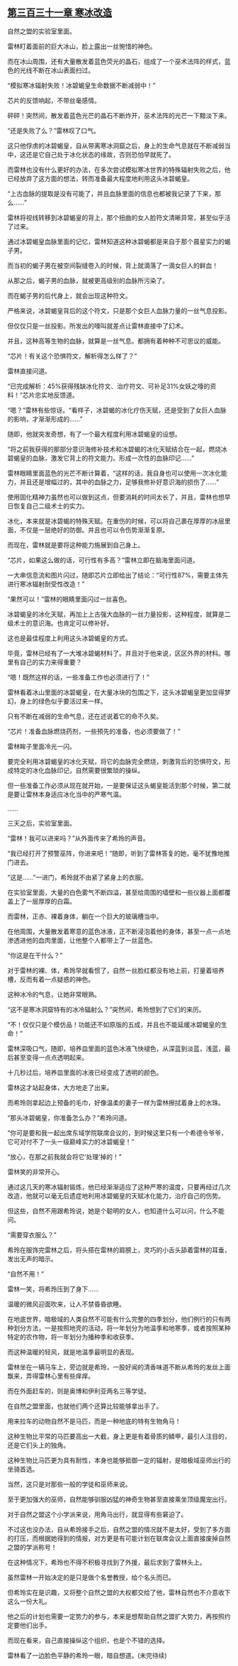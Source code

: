 ## [第三百三十一章 寒冰改造](https://www.xxbiquge.com/11_11222/8869926.html)


  自然之盟的实验室里面。

  雷林盯着面前的巨大冰山，脸上露出一丝惋惜的神色。

  而在冰山周围，还有大量散发着蓝色荧光的晶石，组成了一个巫术法阵的样式，蓝色的光线不断在冰山表面扫过。

  “模拟寒冰辐射失败！冰碧蝎皇生命数据不断减弱中！”

  芯片的反馈响起，不带丝毫感情。

  砰砰！突然间，散发着蓝色光芒的晶石不断炸开，巫术法阵的光芒一下黯淡下来。

  “还是失败了么？”雷林叹了口气。

  这只他俘虏的冰碧蝎皇，自从带离寒冰洞窟之后，身上的生命气息就在不断减弱当中，这还是它自己处于冰化状态的缘故，否则恐怕早就死了。

  而雷林也没有什么更好的办法，在多次尝试模拟寒冰世界的特殊辐射失败之后，他已经放弃了这方面的想法，转而准备最大程度地利用这头冰碧蝎皇。

  “上古血脉的提取是没有可能了，并且血脉里面的信息也都被我记录了下来，那么……”

  雷林将视线转移到冰碧蝎皇的背上，那个扭曲的女人脸符文清晰异常，甚至似乎活了过来。

  通过冰碧蝎皇血脉里面的记忆，雷林知道这种冰碧蝎都是来自于那个晨星实力的蝎子男。

  而当初的蝎子男在被空间裂缝卷入的时候，背上就滴落了一滴女巨人的鲜血！

  从那之后，蝎子男的血脉，就被更高级别的血脉所污染了。

  而在蝎子男的后代身上，就会出现这种符文。

  严格来说，冰碧蝎皇背后的这个符文，只是那个女巨人血脉力量的一丝气息投影。

  但仅仅只是一丝投影。所发出的嚎叫就差点让雷林直接中了幻术。

  并且，这种高等生物的血脉，就算是一丝气息。都拥有着种种不可思议的威能。

  “芯片！有关这个恐惧符文，解析得怎么样了？”

  雷林直接问道。

  “已完成解析：45%获得残缺冰化符文、治疗符文、可补足31%女妖之嚎的资料！”芯片忠实地反馈道。

  “嗯？”雷林有些惊讶。“看样子，冰碧蝎的冰化疗伤天赋，还是受到了女巨人血脉的影响，才渐渐形成的……”

  随即，他就突发奇想，有了一个最大程度利用冰碧蝎皇的设想。

  “将之前我获得的那部分意识海修补技术和冰碧蝎的冰化天赋结合在一起，燃烧冰碧蝎皇的血脉，激发它背上的符文能力。形成一次性的血脉印记……”

  雷林眼睛里面蓝色的光芒不断计算着，“这样的话，我自身也可以使用一次冰化能力，并且还是增幅过的，其中的血脉之力，足够我修补好意识海的损伤了……”

  使用固化精神力虽然也可以做到这点，但要消耗的时间太长了，并且，雷林也想早日恢复自己二级术士的实力。

  冰化，本来就是冰碧蝎的特殊天赋。在重伤的时候，可以将自己裹在厚厚的冰层里面，不仅是一层绝好的防御。并且也可以令伤势渐渐复原。

  而现在，雷林就是要将这种能力施展到自己身上。

  “芯片，如果这么做的话，可行性有多高？”雷林立即在脑海里面问道。

  一大串信息流和图片闪过，随即芯片立即给出了结论：“可行性87%，需要主体先进行寒冰辐射耐受性改造！”

  “果然可以！”雷林的眼睛里面闪过一丝喜色。

  冰碧蝎皇的冰化天赋，再加上上古强大血脉的一丝力量投影，这种程度，就算是二级术士的意识海。也肯定可以修补好。

  这也是最佳程度上利用这头冰碧蝎皇的方式。

  毕竟，雷林已经有了一大堆冰碧蝎材料了。并且对于他来说，区区外界的材料。哪里有自己的实力来得重要？

  “嗯！既然这样的话，一些准备工作也必须进行了！”

  雷林看着冰山里面的冰碧蝎皇，在大量冰块的包围之下，这头冰碧蝎皇更加显得梦幻，身上的绿色似乎要活过来一样。

  只有不断在减弱的生命气息，还在述说着它的命不久矣。

  “芯片！准备血脉燃烧药剂，一些预先的准备，也必须要做了！”

  雷林眸子里面冷光一闪。

  要完全利用冰碧蝎皇的冰化天赋，将它的血脉完全燃烧，刺激背后的恐惧符文，形成特定的冰化血脉印记，自然需要很繁琐的操纵。

  但一些准备工作必须从现在就开始，一是要保证这头蝎皇能活到那个时候，第二就是要让雷林本身适应冰化当中的严寒气温。

  ……

  三天之后，实验室里面。

  “雷林！我可以进来吗？”从外面传来了希玲的声音。

  “我已经打开了预警巫阵，你进来吧！”随即，听到了雷林答复的她，毫不犹豫地推门进去。

  “这是……”一进门，希玲就不由紧了紧身上的衣服。

  在实验室里面，大量的白色雾气不断四溢，甚至给周围的墙壁和一些仪器上面都覆盖上了一层厚厚的白霜。

  而雷林，正赤、裸着身体，躺在一个巨大的玻璃槽当中。

  在他周围，大量散发着寒意的蓝色冰液，正不断浸泡着他的身体，甚至一点一点地渗透进他的血肉里面，让他整个人都带上了一丝蓝色。

  “你这是在干什么？”

  对于雷林的裸、体，希玲早就看惯了，自然一丝脸红都没有地上前，打量着培养槽，反而有着一点疑惑的神色。

  这种冰冷的气息，让她非常眼熟。

  “这不是寒冰洞窟特有的冰冷辐射么？”突然间，希玲想到了它们的来历。

  “不！仅仅只是个模仿品！功能还不如原版的五成，并且也不能延缓冰碧蝎皇的生命！”

  雷林深吸口气，随即，培养皿里面的蓝色冰液飞快褪色，从深蓝到淡蓝，浅蓝，最后甚至变得一点点透明起来。

  十几秒过后，培养皿里面的冰液已经变成了透明的颜色。

  雷林这才站起身体，大方地走了出来。

  而希玲则拿起边上预备的毛巾，好像温柔的妻子一样为雷林擦拭着身上的水珠。

  “那头冰碧蝎皇，你准备怎么办？”希玲问道。

  “你可是要和我一起出席东域学院联席会议的，到时候这里只有一个希德令爷爷，它可对付不了一头一级巅峰实力的冰碧蝎皇！”

  “放心，在那之前我就会将它‘处理’掉的！”

  雷林笑的非常开心。

  通过这几天的寒冰辐射锻炼，他已经渐渐适应了这种严寒的温度，只要再经过几次改造，他就可以毫无后遗症地利用冰碧蝎皇的天赋冰化能力，治疗自己的伤势。

  但这些，自然不用跟希玲说，她是个聪明的女人，也知道什么可以问，什么不能问。

  “需要穿衣服么？”

  希玲在服饰完雷林之后，将头搭在雷林的肩膀上，灵巧的小舌头舔着雷林的耳垂，发出无声的暗示。

  “自然不用！”

  雷林一笑，将希玲压到了身下……

  温暖的微风迎面吹来，让人不禁昏昏欲睡。

  在地底世界，暗极域的人类自然不可能有什么完整的四季划分，他们例行的只有两种划分方法，一是按照地壳的活动，将一年划分为地温季和地寒季，或者按照某种特定的农作物，将一年划分为播种季和收获季。

  而这种温暖的轻风，就是地温季最明显的表现。

  雷林坐在一辆马车上，旁边就是希玲，一股好闻的清香味道不断从希玲的发丝上面飘来，弄得雷林心里有些痒痒。

  而在外面赶车的，则是奥博和伊利亚两名三等学徒。

  在自然之盟里面，也就他们两个还算比较能够拿出手了。

  用来拉车的动物自然不是马匹，而是一种地底的特有生物角马！

  这种生物比平常的马匹要高出一大截，身上更是有着骨质的鳞甲，最引人注目的，还是它们头上的独角。

  这种生物比马匹更为具有耐性，本身也能够抵御一定的辐射，是暗极域巫师出行的坐骑首选。

  当然，这只是对那些一般的学徒和巫师来说。

  至于更加强大的巫师，自然能够驯服凶猛的神奇生物甚至直接乘坐顶级魔宠出行。

  对于自然之盟这个小学派来说，用角马出行，就显得有些窘迫了。

  不过这也没办法，自从希玲接手之后，自然之盟的情况就不是太好，受到了多方面的打压，而根据她得到的情报，对方更是有可能计划在联席会议上面直接废掉自然之盟的学派称号！

  在这种情况下，希玲也不得不积极寻找到了外援，最后求到了雷林头上。

  虽然雷林一开始决定的是只是做个名誉教授，给个名头而已。

  但希玲实在是识趣，又将整个自然之盟的大权都交给了他，雷林自然也不介意收下这么一份大礼。

  他之后的计划也需要一定势力的参与，本来是想帮助自然之盟扩大势力，再按照约定要他们出手。

  而现在看来，自己直接操纵这个组织，也是个不错的选择。

  雷林看了一边脸色平静的希玲一眼，暗自想道。(未完待续)
